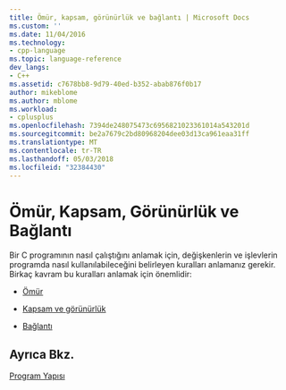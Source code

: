 ```yaml
---
title: Ömür, kapsam, görünürlük ve bağlantı | Microsoft Docs
ms.custom: ''
ms.date: 11/04/2016
ms.technology:
- cpp-language
ms.topic: language-reference
dev_langs:
- C++
ms.assetid: c7678bb8-9d79-40ed-b352-abab876f0b17
author: mikeblome
ms.author: mblome
ms.workload:
- cplusplus
ms.openlocfilehash: 7394de248075473c6956821023361014a543201d
ms.sourcegitcommit: be2a7679c2bd80968204dee03d13ca961eaa31ff
ms.translationtype: MT
ms.contentlocale: tr-TR
ms.lasthandoff: 05/03/2018
ms.locfileid: "32384430"
---
```

# <a name="lifetime-scope-visibility-and-linkage"></a>Ömür, Kapsam, Görünürlük ve Bağlantı
Bir C programının nasıl çalıştığını anlamak için, değişkenlerin ve işlevlerin programda nasıl kullanılabileceğini belirleyen kuralları anlamanız gerekir. Birkaç kavram bu kuralları anlamak için önemlidir:  
  
-   [Ömür](../c-language/lifetime.md)  
  
-   [Kapsam ve görünürlük](../c-language/scope-and-visibility.md)  
  
-   [Bağlantı](../c-language/linkage.md)  
  
## <a name="see-also"></a>Ayrıca Bkz.  
 [Program Yapısı](../c-language/program-structure.md)